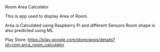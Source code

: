 Room Area Calculator

This is app used to display Area of Room.

Area is Calculated using Raspberry Pi and different Sensors
Room shape is also predicted using ML.

Play Store: https://play.google.com/store/apps/details?id=com.arca_room_calculator
